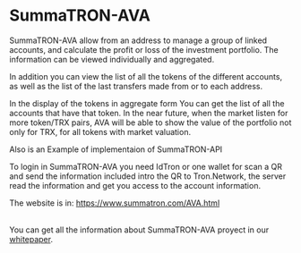 # SummaTRON-AVA

SummaTRON-AVA allow from an address to manage a group of linked accounts, and calculate the profit or loss of the investment portfolio.
The information can be viewed individually and aggregated.

In addition you can view the list of all the tokens of the different accounts, as well as the list of the last transfers made from or to each address.

In the display of the tokens in aggregate form You can get the list of all the accounts that have that token. In the near future, when the market listen for more token/TRX pairs, AVA will be able to show the value of the portfolio not only for TRX, for all tokens with market valuation.

Also is an Example of implementaion of SummaTRON-API

To login in SummaTRON-AVA you need IdTron or one wallet for scan a QR and send the information included intro the QR to Tron.Network, the server read the information and get you access to the account information.

The website is in:
https://www.summatron.com/AVA.html

<br>
You can get all the information about SummaTRON-AVA proyect in our <a href="https://github.com/SummaTron/SummaTRON-AVA/blob/master/SummaTRON_AVA_WhitePaper_EN.pdf" target="blank">whitepaper</a>.


